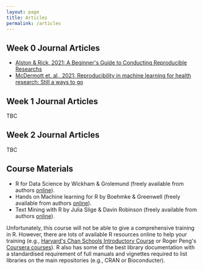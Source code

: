 ```yaml
---
layout: page
title: Articles
permalink: /articles
---
```


## Week 0 Journal Articles

- [Alston & Rick, 2021: A Beginner's Guide to Conducting Reproducible Researchs](https://esajournals.onlinelibrary.wiley.com/doi/full/10.1002/bes2.1801)
- [McDermott et. al., 2021: Reproducibility in machine learning for health research: Still a ways to go](https://pubmed.ncbi.nlm.nih.gov/33762434/)

## Week 1 Journal Articles

TBC

## Week 2 Journal Articles

TBC


## Course Materials

- R for Data Science by Wickham & Grolemund (freely available from authors [online](https://r4ds.had.co.nz/)).
- Hands on Machine learning for R by Boehmke & Greenwell (freely available from authors [online](https://bradleyboehmke.github.io/HOML/)).
- Text Mining with R by Julia Slige & Davin Robinson (freely available from authors [online](https://www.tidytextmining.com/)).

Unfortunately, this course will not be able to give a comprehensive training in R.
However, there are lots of available R resources online to help your training (e.g., [Harvard's Chan Schools Introductory Course](https://hbctraining.github.io/Training-modules/IntroR/) or Roger Peng's [Coursera courses](https://www.coursera.org/learn/r-programming)).
R also has some of the best library documentation with a standardised requirement of full manuals and vignettes required to list libraries on the main repositories (e.g., CRAN or Bioconducter).

